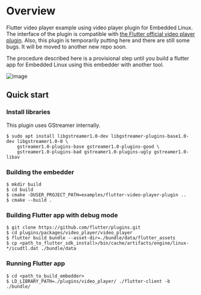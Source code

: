 # Overview
Flutter video player example using video player plugin for Embedded Linux. The interface of the plugin is compatible with [the Flutter official video player plugin](https://github.com/flutter/plugins/tree/master/packages/video_player/video_player). Also, this plugin is temporarily putting here and there are still some bugs. It will be moved to another new repo soon.

The procedure described here is a provisional step until you build a flutter app for Embedded Linux using this embedder with another tool.

![image](https://user-images.githubusercontent.com/62131389/124210378-43f06400-db26-11eb-8723-40dad0eb67b0.png)

## Quick start

### Install libraries
This plugin uses GStreamer internally.

```Shell
$ sudo apt install libgstreamer1.0-dev libgstreamer-plugins-base1.0-dev libgstreamer1.0-0 \
    gstreamer1.0-plugins-base gstreamer1.0-plugins-good \
    gstreamer1.0-plugins-bad gstreamer1.0-plugins-ugly gstreamer1.0-libav
```

### Building the embedder

```Shell
$ mkdir build
$ cd build
$ cmake -DUSER_PROJECT_PATH=examples/flutter-video-player-plugin ..
$ cmake --build .
```

### Building Flutter app with debug mode

```Shell
$ git clone https://github.com/flutter/plugins.git
$ cd plugins/packages/video_player/video_player
$ flutter build bundle --asset-dir=./bundle/data/flutter_assets
$ cp <path_to_flutter_sdk_install>/bin/cache/artifacts/engine/linux-*/icudtl.dat ./bundle/data
```

### Running Flutter app

```Shell
$ cd <path_to_build_embedder>
$ LD_LIBRARY_PATH=./plugins/video_player/ ./flutter-client -b ./bundle/
```

